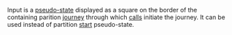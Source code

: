 Input is a [pseudo-state](PseudoState.html) displayed as a square on the border of the containing parition [journey](Journey.html) through which [calls](Call.html) 
initiate the journey. 
It can be used instead of partition [start](Start.html) pseudo-state.